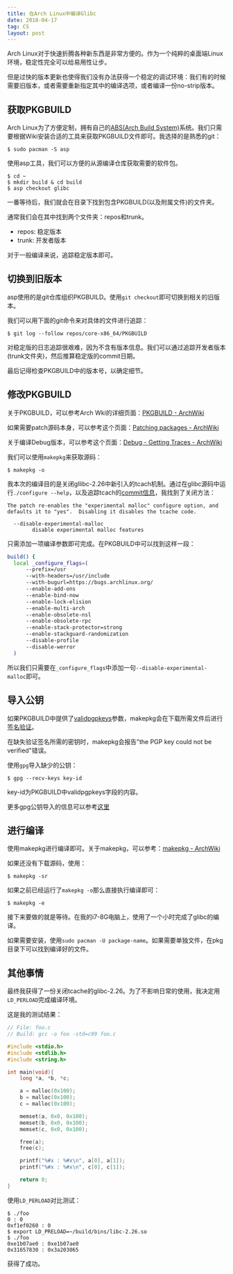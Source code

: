 ```yaml
---
title: 在Arch Linux中编译Glibc
date: 2018-04-17
tag: CS
layout: post
---
```


Arch Linux对于快速折腾各种新东西是非常方便的。作为一个纯粹的桌面端Linux环境，稳定性完全可以给易用性让步。

但是过快的版本更新也使得我们没有办法获得一个稳定的调试环境：我们有的时候需要旧版本，或者需要重新指定其中的编译选项，或者编译一份no-strip版本。

## 获取PKGBUILD

Arch Linux为了方便定制，拥有自己的[ABS(Arch Build System)][1]系统。我们只需要根据Wiki安装合适的工具来获取PKGBUILD文件即可。我选择的是熟悉的git：

```
$ sudo pacman -S asp
```

使用asp工具，我们可以方便的从源编译仓库获取需要的软件包。

```
$ cd ~
$ mkdir build & cd build
$ asp checkout glibc
```

一番等待后，我们就会在目录下找到包含PKGBUILD(以及附属文件)的文件夹。

通常我们会在其中找到两个文件夹：repos和trunk。

* repos: 稳定版本
* trunk: 开发者版本

对于一般编译来说，追踪稳定版本即可。

## 切换到旧版本

asp使用的是git仓库组织PKGBUILD。使用`git checkout`即可切换到相关的旧版本。

我们可以用下面的git命令来对具体的文件进行追踪：

```
$ git log --follow repos/core-x86_64/PKGBUILD
```

对稳定版的日志追踪很艰难，因为不含有版本信息。我们可以通过追踪开发者版本(trunk文件夹)，然后推算稳定版的commit日期。

最后记得检查PKGBUILD中的版本号，以确定细节。

## 修改PKGBUILD

关于PKGBUILD，可以参考Arch Wki的详细页面：[PKGBUILD - ArchWiki][2]

如果需要patch源码本身，可以参考这个页面：[Patching packages - ArchWiki][3]

关于编译Debug版本，可以参考这个页面：[Debug - Getting Traces - ArchWiki][6]

我们可以使用`makepkg`来获取源码：

```
$ makepkg -o
```

我本次的编译目的是关闭gllibc-2.26中新引入的tcach机制。通过在glibc源码中运行`./configure --help`，以及追踪tcach的[commit信息][4]，我找到了关闭方法：

```
The patch re-enables the "experimental malloc" configure option, and
defaults it to "yes".  Disabling it disables the tcache code.

  --disable-experimental-malloc
        disable experimental malloc features
```

只需添加一项编译参数即可完成。在PKGBUILD中可以找到这样一段：

``` bash
build() {
  local _configure_flags=(
      --prefix=/usr
      --with-headers=/usr/include
      --with-bugurl=https://bugs.archlinux.org/
      --enable-add-ons
      --enable-bind-now
      --enable-lock-elision
      --enable-multi-arch
      --enable-obsolete-nsl
      --enable-obsolete-rpc
      --enable-stack-protector=strong
      --enable-stackguard-randomization
      --disable-profile
      --disable-werror
  )
```

所以我们只需要在`_configure_flags`中添加一句`--disable-experimental-malloc`即可。

## 导入公钥

如果PKGBUILD中提供了[validpgpkeys][7]参数，makepkg会在下载所需文件后进行[签名验证][8]。

在缺失验证签名所需的密钥时，makepkg会报告"the PGP key could not be verified"错误。

使用`gpg`导入缺少的公钥：

```
$ gpg --recv-keys key-id
```

key-id为PKGBUILD中validpgpkeys字段的内容。

更多gpg公钥导入的信息可以参考[这里][9]

## 进行编译

使用makepkg进行编译即可。关于makepkg，可以参考：[makepkg - ArchWiki][5]

如果还没有下载源码，使用：

```
$ makepkg -sr
```

如果之前已经运行了`makepkg -o`那么直接执行编译即可：

```
$ makepkg -e
```

接下来要做的就是等待。在我的i7-8G电脑上，使用了一个小时完成了glibc的编译。

如果需要安装，使用`sudo pacman -U package-name`。如果需要单独文件，在pkg目录下可以找到编译好的文件。

## 其他事情

最终我获得了一份关闭tcache的glibc-2.26。为了不影响日常的使用，我决定用`LD_PERLOAD`完成编译环境。

这是我的测试结果：

``` c
// File: foo.c
// Build: gcc -o foo -std=c99 foo.c

#include <stdio.h>
#include <stdlib.h>
#include <string.h>

int main(void){
    long *a, *b, *c;

    a = malloc(0x100);
    b = malloc(0x100);
    c = malloc(0x100);

    memset(a, 0x0, 0x100);
    memset(b, 0x0, 0x100);
    memset(c, 0x0, 0x100);

    free(a);
    free(c);

    printf("%#x : %#x\n", a[0], a[1]);
    printf("%#x : %#x\n", c[0], c[1]);

    return 0;
}
```

使用`LD_PERLOAD`对比测试：

```
$ ./foo
0 : 0
0xf1ef0260 : 0
$ export LD_PRELOAD=~/build/bins/libc-2.26.so
$ ./foo
0xe1b07ae0 : 0xe1b07ae0
0x31657830 : 0x3a203065
```

获得了成功。


[1]: https://wiki.archlinux.org/index.php/Arch_Build_System
[2]: https://wiki.archlinux.org/index.php/PKGBUILD
[3]: https://wiki.archlinux.org/index.php/Patching_packages
[4]: https://sourceware.org/ml/libc-alpha/2017-01/msg00524.html
[5]: https://wiki.archlinux.org/index.php/Makepkg
[6]: https://wiki.archlinux.org/index.php/Debug_-_Getting_Traces
[7]: https://wiki.archlinux.org/index.php/PKGBUILD#validpgpkeys
[8]: https://wiki.archlinux.org/index.php/Makepkg#Signature_checking
[9]: https://wiki.archlinux.org/index.php/GnuPG#Import_a_public_key

